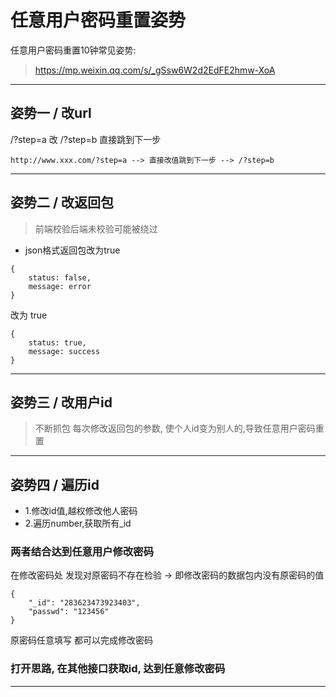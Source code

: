 # 任意用户密码重置姿势

任意用户密码重置10钟常见姿势:
> https://mp.weixin.qq.com/s/_gSsw6W2d2EdFE2hmw-XoA
--------------------------------
## 姿势一 / 改url
/?step=a 改 /?step=b 直接跳到下一步
```angular2html
http://www.xxx.com/?step=a --> 直接改值跳到下一步 --> /?step=b
```
--------------------------------------------

## 姿势二 / 改返回包
> 前端校验后端未校验可能被绕过

- json格式返回包改为true
```
{
    status: false,
    message: error
}

```
改为 true

```
{
	status: true,
	message: success
}
```
-----------------------------------------------
## 姿势三 / 改用户id

> 不断抓包 每次修改返回包的参数, 使个人id变为别人的,导致任意用户密码重置
---------------------------------------------------
## 姿势四 / 遍历id
- 1.修改id值,越权修改他人密码
- 2.遍历number,获取所有_id
### 两者结合达到任意用户修改密码
在修改密码处 发现对原密码不存在检验 -> 即修改密码的数据包内没有原密码的值
```
{
	"_id": "283623473923403",
	"passwd": "123456"
}
```
原密码任意填写 都可以完成修改密码
### 打开思路, 在其他接口获取id, 达到任意修改密码

---------------------------------------------------------
